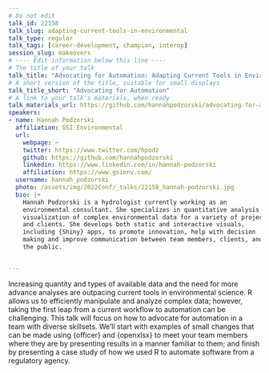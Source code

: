 ```yaml
---
# Do not edit
talk_id: 22158
talk_slug: adapting-current-tools-in-environmental
talk_type: regular
talk_tags: [career-development, champion, interop]
session_slug: makeovers
# ---- Edit information below this line ----
# The title of your talk
talk_title: "Advocating for Automation: Adapting Current Tools in Environmental Science through R"
# A short version of the title, suitable for small displays
talk_title_short: "Advocating for Automation"
# A link to your talk's materials, when ready
talk_materials_url: https://github.com/hannahpodzorski/advocating-for-automation
speakers:
- name: Hannah Podzorski
  affiliation: GSI Environmental
  url:
    webpage: ~
    twitter: https://www.twitter.com/hpodz
    github: https://github.com/hannahpodzorski
    linkedin: https://www.linkedin.com/in/hannah-podzorski
    affiliation: https://www.gsienv.com/
  username: hannah_podzorski
  photo: /assets/img/2022Conf/_talks/22158_hannah-podzorski.jpg
  bio: |+
    Hannah Podzorski is a hydrologist currently working as an
    environmental consultant. She specializes in quantitative analysis and
    visualization of complex environmental data for a variety of projects
    and clients. She develops both static and interactive visuals,
    including {Shiny} apps, to promote innovation, help with decision
    making and improve communication between team members, clients, and
    the public.


---
```


<!-- ABSTRACT ----
Please write abstract below. You may use simple markdown (links, code style, bold, italics)
-->

Increasing quantity and types of available data and the need for more advance analyses are outpacing current tools in environmental science. R allows us to efficiently manipulate and analyze complex data; however, taking the first leap from a current workflow to automation can be challenging. This talk will focus on how to advocate for automation in a team with diverse skillsets. We’ll start with examples of small changes that can be made using {officer} and {openxlsx} to meet your team members where they are by presenting results in a manner familiar to them; and finish by presenting a case study of how we used R to automate software from a regulatory agency.
